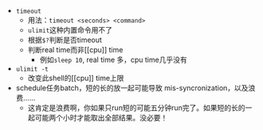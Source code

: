 - `timeout`
  - 用法：`timeout <seconds> <command>`
  - `ulimit`这种内置命令用不了
  - 根据`$?`判断是否timeout
  - 判断real time而非[[cpu]] time
    - 例如`sleep 10`, real time 多，cpu time几乎没有
- `ulimit -t`
  - 改变此shell的[[cpu]] time上限
- schedule任务batch，短的长的放一起可能导致 mis-syncronization，以及浪费……
  - 这肯定是浪费啊，你如果只run短的可能五分钟run完了。如果短的长的一起可能两个小时才能取出全部结果。没必要！